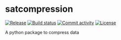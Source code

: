 # satcompression

[![Release](https://img.shields.io/github/v/release/csaybar/satcompression)](https://img.shields.io/github/v/release/csaybar/satcompression)
[![Build status](https://img.shields.io/github/actions/workflow/status/csaybar/satcompression/main.yml?branch=main)](https://github.com/csaybar/satcompression/actions/workflows/main.yml?query=branch%3Amain)
[![Commit activity](https://img.shields.io/github/commit-activity/m/csaybar/satcompression)](https://img.shields.io/github/commit-activity/m/csaybar/satcompression)
[![License](https://img.shields.io/github/license/csaybar/satcompression)](https://img.shields.io/github/license/csaybar/satcompression)

A python package to compress data
